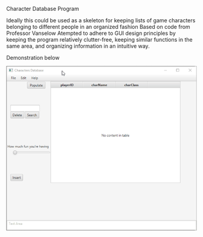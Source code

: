 Character Database Program

Ideally this could be used as a skeleton for keeping lists of game characters belonging to different people in an organized fashion
Based on code from Professor Vanselow
Atempted to adhere to GUI design principles by keeping the program relatively clutter-free, keeping similar functions in the same area, and organizing information in an intuitive way.

Demonstration below


![](https://github.com/dpwbailey/CharactersDBfx/blob/master/tdTTU7WF4Y.gif)

